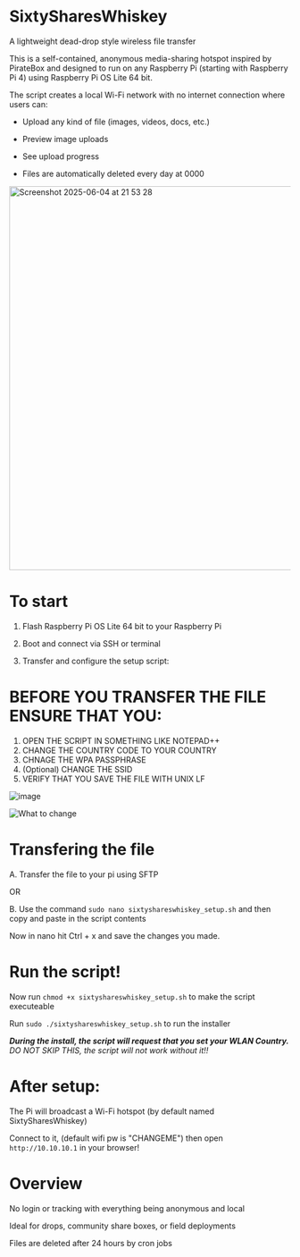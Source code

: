 # SixtySharesWhiskey
A lightweight dead-drop style wireless file transfer

This is a self-contained, anonymous media-sharing hotspot inspired by PirateBox and designed to run on any Raspberry Pi (starting with Raspberry Pi 4) using Raspberry Pi OS Lite 64 bit.

The script creates a local Wi-Fi network with no internet connection where users can:

- Upload any kind of file (images, videos, docs, etc.)

- Preview image uploads

- See upload progress

- Files are automatically deleted every day at 0000


<img width="687" alt="Screenshot 2025-06-04 at 21 53 28" src="https://github.com/user-attachments/assets/dd7aa456-a9fb-44fb-8e87-0970593c96d3" />


# To start

1. Flash Raspberry Pi OS Lite 64 bit to your Raspberry Pi

2. Boot and connect via SSH or terminal

3. Transfer and configure the setup script:

# BEFORE YOU TRANSFER THE FILE ENSURE THAT YOU: 
1. OPEN THE SCRIPT IN SOMETHING LIKE NOTEPAD++
2. CHANGE THE COUNTRY CODE TO YOUR COUNTRY
3. CHNAGE THE WPA PASSPHRASE
4. (Optional) CHANGE THE SSID
5. VERIFY THAT YOU SAVE THE FILE WITH UNIX LF

![image](https://github.com/user-attachments/assets/38fff35c-15e0-4a19-8319-fedacf2595fd)


![What to change](https://github.com/user-attachments/assets/8ada6058-f5dd-45e7-b60f-f7770d4bb9ec)

# Transfering the file

A. Transfer the file to your pi using SFTP

OR

B. Use the command ```sudo nano sixtyshareswhiskey_setup.sh``` and then copy and paste in the script contents 


Now in nano hit Ctrl + x and save the changes you made.

# Run the script!

Now run ```chmod +x sixtyshareswhiskey_setup.sh``` to make the script executeable

Run ```sudo ./sixtyshareswhiskey_setup.sh``` to run the installer

***During the install, the script will request that you set your WLAN Country.***
*DO NOT SKIP THIS, the script will not work without it!!*

# After setup:

The Pi will broadcast a Wi-Fi hotspot (by default named SixtySharesWhiskey)

Connect to it, (default wifi pw is "CHANGEME") then open ```http://10.10.10.1``` in your browser!

# Overview

No login or tracking with everything being anonymous and local

Ideal for drops, community share boxes, or field deployments

Files are deleted after 24 hours by cron jobs

